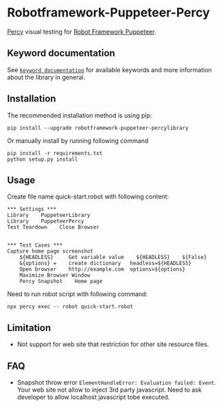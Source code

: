 # Robotframework-Puppeteer-Percy
[Percy](https://percy.io) visual testing for [Robot Framework Puppeteer](https://github.com/qahive/robotframework-puppeteer).


Keyword documentation
---------------------
See [`keyword documentation`](https://qahive.github.io/robotframework-puppeteer-percy/PuppeteerPercyLibrary.html) for available keywords and more information about the library in general.


Installation
------------
The recommended installation method is using pip:

    pip install --upgrade robotframework-puppeteer-percylibrary
    
Or manually install by running following command
    
    pip install -r requirements.txt
    python setup.py install
    

Usage
------------
Create file name quick-start.robot with following content:

    *** Settings ***
    Library    PuppeteerLibrary
    Library    PuppeteerPercy
    Test Teardown    Close Browser
    
    
    *** Test Cases ***
    Capture home page screenshot
        ${HEADLESS}     Get variable value    ${HEADLESS}    ${False}
        &{options} =    create dictionary   headless=${HEADLESS}
        Open browser    http://example.com  options=${options}
        Maximize Browser Window
        Percy Snapshot    Home page

Need to run robot script with following command:
    
    npx percy exec -- robot quick-start.robot

Limitation
------------
- Not support for web site that restriction for other site resource files. 

FAQ
------------
- Snapshot throw error `ElementHandleError: Evaluation failed: Event`. Your web site not allow to inject 3rd party javascript. Need to ask developer to allow localhost javascript tobe executed.

